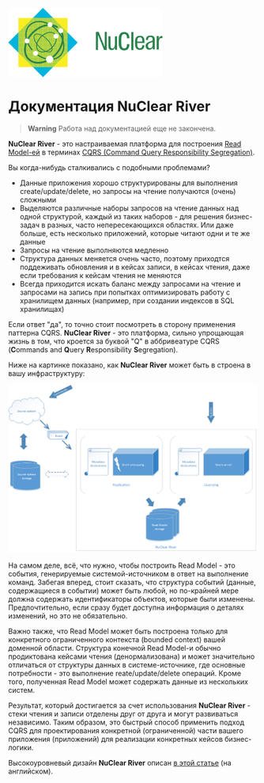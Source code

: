 ![](../media/nuclear-logo.png)
# Документация NuClear River

> **Warning** Работа над документацией еще не закончена.

**NuClear River** - это настраиваемая платформа для построения [Read Model-ей](http://codebetter.com/gregyoung/2010/02/15/cqrs-is-more-work-because-of-the-read-model/) в терминах [CQRS (Command Query Responsibility Segregation)](https://cqrs.files.wordpress.com/2010/11/cqrs_documents.pdf).

Вы когда-нибудь сталкивались с подобными проблемами?

* Данные приложения хорошо структурированы для выполнения create/update/delete, но запросы на чтение получаются (очень) сложными
* Выделяются различные наборы запросов на чтение данных над одной структурой, каждый из таких наборов - для решения бизнес-задач в разных, часто непересекающихся областях. Или даже больше, есть несколько приложений, которые читают одни и те же данные
* Запросы на чтение выполняются медленно
* Структура данных меняется очень часто, поэтому приходтся поддеживать обновления и в кейсах записи, в кейсах чтения, даже если требования к кейсам чтения не меняются
* Всегда приходится искать баланс между запросами на чтение и запросами на запись при попытках оптимизировать работу с хранилищем данных (например, при создании индексов в SQL хранилищах)

Если ответ "да", то точно стоит посмотреть в сторону применения паттерна CQRS. **NuClear River** - это платформа, сильно упрощающая жизнь в том, что кроется за буквой "Q" в аббривеатуре CQRS (**C**ommands and **Q**uery **R**esponsibility **S**egregation).

Ниже на картинке показано, как **NuClear River** может быть в строена в вашу инфраструктуру:

![image](../en/diagrams/nuclear-river-big-picture.png)

На самом деле, всё, что нужно, чтобы построить Read Model - это события, генерируемые системой-источником в ответ на выполнение команд. Забегая вперед, стоит сказать, что структура событий (данные, содержащиеся в событии) может быть любой, но по-крайней мере должна содержать идентификаторы объектов, которые были изменены. Предпочтительно, если сразу будет доступна информация о деталях изменений, но это не обязательно.

Важно также, что Read Model может быть построена только для конкретного ограниченного контекста (bounded context) вашей доменной области. Структура конечной Read Model-и обычно продиктована кейсами чтения (денормализована) и может значительно отличаться от структуры данных в системе-источнике, где основные потребности - это выполнение reate/update/delete операций. Кроме того, полученная Read Model может содержать данные из нескольких систем.

Результат, который достигается за счет использования **NuClear River** - стеки чтения и записи отделены друг от друга и могут развиваться независимо. Таким образом, это быстрый способ применить подход CQRS для проектирования конкретной (ограниченной) части вашего приложения (приложений) для реализации конкретных кейсов бизнес-логики.

Высокоуровневый дизайн **NuClear River** описан [в этой статье](design-overview/README.md) (на английском).